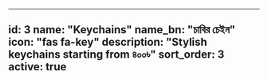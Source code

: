 
---
id: 3
name: "Keychains"
name_bn: "চাবির চেইন"
icon: "fas fa-key"
description: "Stylish keychains starting from ৪০০৳"
sort_order: 3
active: true
---
